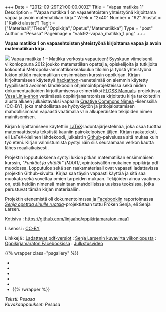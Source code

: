 +++
Date = "2012-09-29T21:00:00.000Z"
Title = "Vapaa matikka 1"
Description = "Vapaa matikka 1 on vapaaehtoisten yhteistyönä kirjoittama vapaa ja avoin matematiikan kirja."
Week = "2x40"
Number = "92"
Alustat = ["Kaikki alustat"]
Tagit = ["Materiaali","Tiede","Oppikirja","Opetus","Matematiikka"]
Type = "post"
Author = "Pesasa"
Pageimage = "valo92-vapaa_matikka_1.png"
+++


**Vapaa matikka 1 on vapaaehtoisten yhteistyönä kirjoittama vapaa ja
avoin matematiikan kirja.**

![ ](/images/valo92-vapaa_matikka_1.png "fig:valo92-vapaa_matikka_1.png") Vapaa
matikka 1 – Matikka verkosta vapauteen! Syyskuun viimeisenä
viikonloppuna 2012 joukko matematiikan opettajia, opiskelijoita ja
tutkijoita kokoontui Metropolia-ammattikorkeakoulun tiloihin ja työsti
yhteistyönä lukion pitkän matematiikan ensimmäisen kurssin oppikirjan.
Kirjan kirjoittamiseen käytettyä
[hackathon](http://en.wikipedia.org/wiki/Hackathon)-menetelmää on
aiemmin käytetty tyypillisesti avoimen lähdekoodin
ohjelmointiprojekteissa sekä niiden dokumentaatioiden kirjoittamisessa
esimerkiksi [FLOSS Manuals](FLOSS_Manuals)-projektissa. [Vesa
Linja-ahon](http://linja-aho.blogspot.com) vetämässä
oppikirjamaratonissa kirjoitettu kirja tarkoitettiin alusta alkaen
julkaistavaksi vapaalla [Creative Commons
Nimeä](http://creativecommons.org/licenses/by/3.0/legalcode)
-lisenssillä (CC-BY), joka mahdollistaa se hyötykäytön ja
jatkojalostamisen mahdollisimman vapaasti vaatimalla vain alkuperäisten
tekijöiden nimen mainitsemisen.

Kirjan kirjoittamiseen käytettiin
[LaTeX](http://fi.wikipedia.org/wiki/Latex)-ladontajärjestelmää, joka
osaa tuottaa matemaattisesta tekstistä kauniin painokelpoisen jäljen.
Kirjan raakateksti, eli LaTeX-kielinen lähdekoodi, julkaistiin
[Github](https://github.com/)-palvelussa sitä mukaa kuin työ eteni.
Kirjan valmistumista pystyi näin siis seuraamaan verkon kautta lähes
reaaliaikaisesti.

Projektin lopputuloksena syntyi lukion pitkän matematiikan ensimmäisen
kurssin, *"Funktiot ja yhtälöt" (MAA1)*, opintosisällön mukainen
oppikirja pdf-muodossa. Lopputulos sekä sen raakamateriaali ovat
vapaasti ladattavissa projektin Github-sivulta. Kirjaa saa täysin
vapaasti käyttää ja sitä saa muokata sekä soveltaa omien tarpeiden
mukaan. Tekijöiden ainoa vaatimus on, että heidän nimensä mainitaan
mahdollisissa uusissa teoksissa, jotka perustuvat tämän kirjan
materiaaliin.

Projektin etenemistä oli dokumentoimassa ja
[Facebookiin](https://www.facebook.com/oppikirjamaraton) raportoimassa
*[Senja opettaa sinulle ruotsia](http://senjaopettaa.fi/)*-projektistaan
tuttu Fröken Senja, eli Senja Larsen.

Kotisivu
:   <https://github.com/linjaaho/oppikirjamaraton-maa1>

Lisenssi
:   [CC-BY](http://creativecommons.org/licenses/by/3.0/deed.fi)

Linkkejä
:   [Ladattavat
    pdf-versiot](https://github.com/linjaaho/oppikirjamaraton-maa1/downloads)
:   [Senja Larsenin kuvavirta
    viikonlopusta](http://www.flickr.com/photos/senjaopettaa/sets/72157631640938914/)
:   [Oppikirjamaraton
    Facebookissa](https://www.facebook.com/oppikirjamaraton)
:   [Julkistusvideo](http://www.youtube.com/watch?v=ThbUiky4AKA)

{{% wrapper class="psgallery" %}}
-   [ ](/images/vapaa_matikka_1-1.png)
-   [ ](/images/vapaa_matikka_1-2.png)
-   [ ](/images/vapaa_matikka_1-3.png)
-   [ ](/images/vapaa_matikka_1-4.png)
-   [ ](/images/vapaa_matikka_1-5.png)
-   [ ](/images/vapaa_matikka_1-6.png)
{{% /wrapper %}}

*Teksti: Pesasa* <br />
*Kuvakaappaukset: Pesasa*

